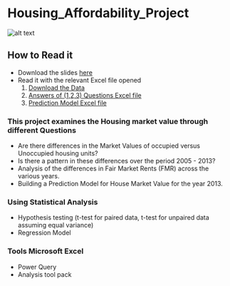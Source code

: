 # Housing_Affordability_Project
 
![alt text]([https://github.com/elsayedg/Housing_Affordability_Project/blob/main/cover.png](https://github.com/elsayedg/Housing_Affordability_Project/blob/main/Housing_Affordability_Project.jpg))


 ## How to Read it 
 * Download the slides [here](https://github.com/elsayedg/Housing_Affordability_Project/blob/main/Housing%20Affordability.pdf)
 * Read it with the relevant Excel file opened
   1. [Download the Data](https://github.com/elsayedg/Housing_Affordability_Project/tree/main/Clean_Data) 
   2. [Answers of (1,2,3) Questions Excel file](https://github.com/elsayedg/Housing_Affordability_Project/blob/main/Answer1-3.xlsx)
   3. [Prediction Model Excel file](https://github.com/elsayedg/Housing_Affordability_Project/blob/main/Answer1-3.xlsx)

 
 ### This project examines the Housing market value through different Questions
 * Are there differences in the Market Values of occupied versus Unoccupied housing units?
 * Is there a pattern in these differences over the period 2005 - 2013?
 * Analysis of the differences in Fair Market Rents (FMR) across the various years.
 * Building a Prediction Model for House Market Value for the year 2013.

### Using Statistical Analysis  
* Hypothesis testing (t-test for paired data, t-test for unpaired data assuming equal variance)
* Regression Model
### Tools Microsoft Excel 
* Power Query
* Analysis tool pack 
